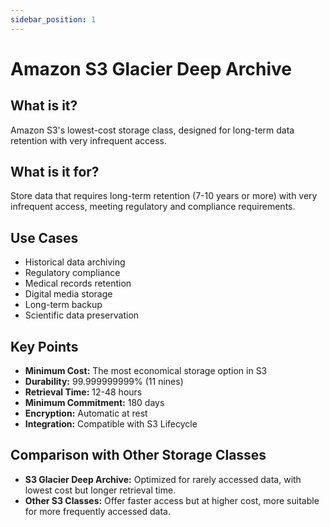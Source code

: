 ```yaml
---
sidebar_position: 1
---
```


# Amazon S3 Glacier Deep Archive

## What is it?
Amazon S3's lowest-cost storage class, designed for long-term data retention with very infrequent access.

## What is it for?
Store data that requires long-term retention (7-10 years or more) with very infrequent access, meeting regulatory and compliance requirements.

## Use Cases
- Historical data archiving
- Regulatory compliance
- Medical records retention
- Digital media storage
- Long-term backup
- Scientific data preservation

## Key Points
- **Minimum Cost:** The most economical storage option in S3
- **Durability:** 99.999999999% (11 nines)
- **Retrieval Time:** 12-48 hours
- **Minimum Commitment:** 180 days
- **Encryption:** Automatic at rest
- **Integration:** Compatible with S3 Lifecycle

## Comparison with Other Storage Classes
- **S3 Glacier Deep Archive:** Optimized for rarely accessed data, with lowest cost but longer retrieval time.
- **Other S3 Classes:** Offer faster access but at higher cost, more suitable for more frequently accessed data. 